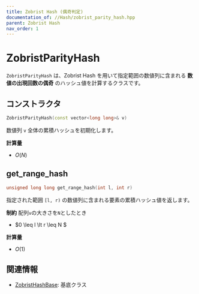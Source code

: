 ```yaml
---
title: Zobrist Hash (偶奇判定)
documentation_of: //Hash/zobrist_parity_hash.hpp
parent: Zobrist Hash
nav_order: 1
---
```


# ZobristParityHash
`ZobristParityHash` は、Zobrist Hash を用いて指定範囲の数値列に含まれる  **数値の出現回数の偶奇** のハッシュ値を計算するクラスです。  

## コンストラクタ
```cpp
ZobristParityHash(const vector<long long>& v)
```

数値列 `v` 全体の累積ハッシュを初期化します。

**計算量**
- $O(N)$

## get_range_hash
```cpp
unsigned long long get_range_hash(int l, int r)
```
指定された範囲 `[l, r)` の数値列に含まれる要素の累積ハッシュ値を返します。

**制約**
配列`v`の大きさを`N`としたとき
- $0 \leq l \lt r \leq N $

**計算量**
- $O(1)$

## 関連情報
- [ZobristHashBase](zobrist_hash_base.hpp): 基底クラス